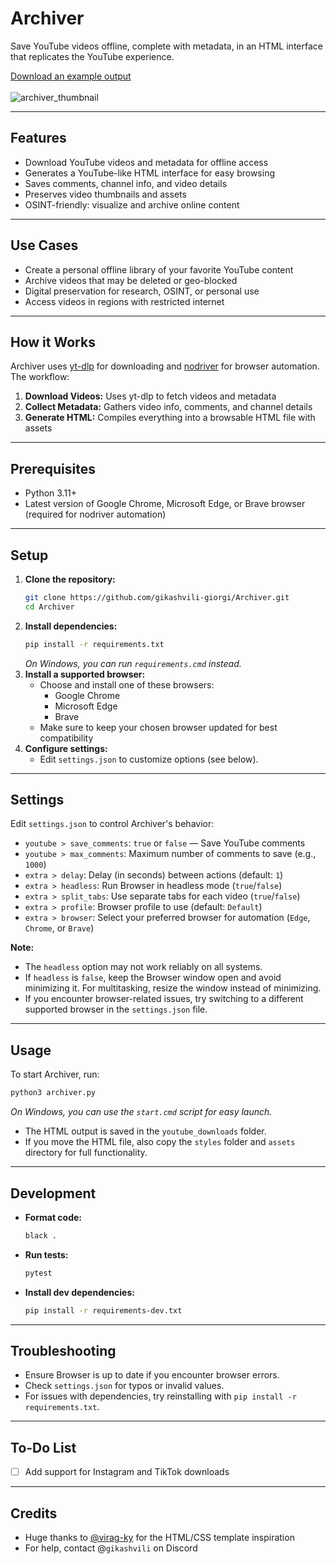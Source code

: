 # Archiver

Save YouTube videos offline, complete with metadata, in an HTML interface that replicates the YouTube experience.

[Download an example output](https://drive.google.com/file/d/1GhoVJkxn6OMTzPKwNgKyUam3NgUeVo0b/view?usp=sharing)
<br>
<br>
![archiver_thumbnail](https://i.imgur.com/0KuTe24.png)

---

## Features
- Download YouTube videos and metadata for offline access
- Generates a YouTube-like HTML interface for easy browsing
- Saves comments, channel info, and video details
- Preserves video thumbnails and assets
- OSINT-friendly: visualize and archive online content

---

## Use Cases
- Create a personal offline library of your favorite YouTube content
- Archive videos that may be deleted or geo-blocked
- Digital preservation for research, OSINT, or personal use
- Access videos in regions with restricted internet

---

## How it Works
Archiver uses [yt-dlp](https://github.com/yt-dlp/yt-dlp) for downloading and [nodriver](https://github.com/ultrafunkamsterdam/nodriver) for browser automation. The workflow:

1. **Download Videos:** Uses yt-dlp to fetch videos and metadata
2. **Collect Metadata:** Gathers video info, comments, and channel details
3. **Generate HTML:** Compiles everything into a browsable HTML file with assets

---

## Prerequisites
- Python 3.11+
- Latest version of Google Chrome, Microsoft Edge, or Brave browser (required for nodriver automation)

---

## Setup
1. **Clone the repository:**
   ```sh
   git clone https://github.com/gikashvili-giorgi/Archiver.git
   cd Archiver
   ```
2. **Install dependencies:**
   ```sh
   pip install -r requirements.txt
   ```
   *On Windows, you can run `requirements.cmd` instead.*
3. **Install a supported browser:**
   - Choose and install one of these browsers:
     - Google Chrome
     - Microsoft Edge
     - Brave
   - Make sure to keep your chosen browser updated for best compatibility
4. **Configure settings:**
   - Edit `settings.json` to customize options (see below).

---

## Settings
Edit `settings.json` to control Archiver's behavior:

- `youtube > save_comments`: `true` or `false` — Save YouTube comments
- `youtube > max_comments`: Maximum number of comments to save (e.g., `1000`)
- `extra > delay`: Delay (in seconds) between actions (default: `1`)
- `extra > headless`: Run Browser in headless mode (`true`/`false`)
- `extra > split_tabs`: Use separate tabs for each video (`true`/`false`)
- `extra > profile`: Browser profile to use (default: `Default`)
- `extra > browser`: Select your preferred browser for automation (`Edge`, `Chrome`, or `Brave`)

**Note:**
- The `headless` option may not work reliably on all systems.
- If `headless` is `false`, keep the Browser window open and avoid minimizing it. For multitasking, resize the window instead of minimizing.
- If you encounter browser-related issues, try switching to a different supported browser in the `settings.json` file.

---

## Usage
To start Archiver, run:

```sh
python3 archiver.py
```

*On Windows, you can use the `start.cmd` script for easy launch.*

- The HTML output is saved in the `youtube_downloads` folder.
- If you move the HTML file, also copy the `styles` folder and `assets` directory for full functionality.

---

## Development
- **Format code:**
  ```sh
  black .
  ```
- **Run tests:**
  ```sh
  pytest
  ```
- **Install dev dependencies:**
  ```sh
  pip install -r requirements-dev.txt
  ```

---

## Troubleshooting
- Ensure Browser is up to date if you encounter browser errors.
- Check `settings.json` for typos or invalid values.
- For issues with dependencies, try reinstalling with `pip install -r requirements.txt`.

---

## To-Do List
- [ ] Add support for Instagram and TikTok downloads

---

## Credits
- Huge thanks to [@virag-ky](https://github.com/virag-ky/Youtube-Clone) for the HTML/CSS template inspiration
- For help, contact @`gikashvili` on Discord